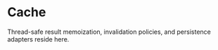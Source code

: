 # Cache

Thread-safe result memoization, invalidation policies, and persistence adapters reside here.

